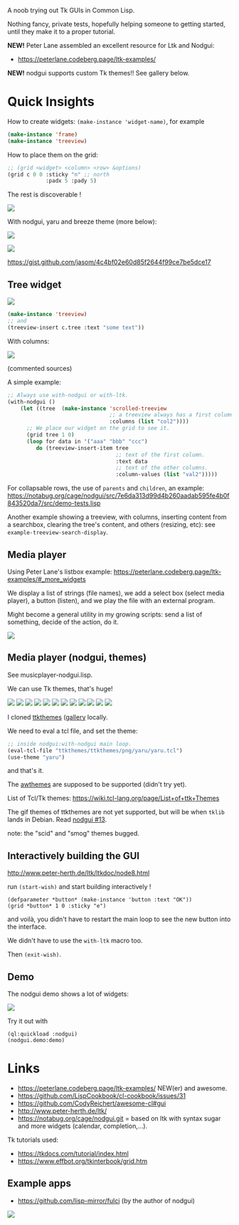 
A noob trying out Tk GUIs in Common Lisp.

Nothing fancy, private tests, hopefully helping someone to getting
started, until they make it to a proper tutorial.

**NEW!** Peter Lane assembled an excellent resource for Ltk and Nodgui:

- https://peterlane.codeberg.page/ltk-examples/

**NEW!** nodgui supports custom Tk themes!! See gallery below.


# Quick Insights

How to create widgets: `(make-instance 'widget-name)`, for example

~~~lisp
(make-instance 'frame)
(make-instance 'treeview)
~~~

How to place them on the grid:

~~~lisp
;; (grid <widget> <column> <row> &options)
(grid c 0 0 :sticky "n" ;; north
            :padx 5 :pady 5)
~~~

The rest is discoverable !


![](feet-to-meters.png)

With nodgui, yaru and breeze theme (more below):

![](feet-yaru.png)

![](feet-breeze.png)

https://gist.github.com/jasom/4c4bf02e60d85f2644f99ce7be5dce17

## Tree widget


![](a-tree.png)


~~~lisp
(make-instance 'treeview)
;; and
(treeview-insert c.tree :text "some text"))
~~~

With columns:

![](tree-columns.png)

(commented sources)

A simple example:

~~~lisp
;; Always use with-nodgui or with-ltk.
(with-nodgui ()
    (let ((tree  (make-instance 'scrolled-treeview
                                ;; a treeview always has a first column.
                                :columns (list "col2"))))
      ;; We place our widget on the grid to see it.
      (grid tree 1 0)
      (loop for data in '("aaa" "bbb" "ccc")
         do (treeview-insert-item tree
                                  ;; text of the first column.
                                  :text data
                                  ;; text of the other columns.
                                  :column-values (list "val2")))))
~~~

For collapsable rows, the use of `parents` and `children`, an example: https://notabug.org/cage/nodgui/src/7e6da313d99d4b260aadab595fe4b0f843520da7/src/demo-tests.lisp

Another example showing a treeview, with columns, inserting content
from a searchbox, clearing the tree's content, and others (resizing,
etc): see `example-treeview-search-display`.


## Media player

Using Peter Lane's listbox example: https://peterlane.codeberg.page/ltk-examples/#_more_widgets

We display a list of strings (file names), we add a select box (select
media player), a button (listen), and we play the file with an
external program.

Might become a general utility in my growing scripts: send a list of something, decide of the action, do it.

![](mediaplayer.png)

## Media player (nodgui, themes)

See musicplayer-nodgui.lisp.

We can use Tk themes, that's huge!


![](media-equilux.png)
![](media-adapta.png)
![](media-yaru.png)
![](media-arc.png)
![](media-aquativo.png)
![](media-black.png)
![](media-breeze.png)
![](media-blue.png)
![](media-clearlooks.png)
![](media-radiance.png)
![](media-plastik.png)
![](media-ubuntu.png)

I cloned [ttkthemes](https://github.com/TkinterEP/ttkthemes/) ([gallery](https://ttkthemes.readthedocs.io/en/latest/themes.html#elegance) locally.

We need to eval a tcl file, and set the theme:

~~~lisp
;; inside nodgui:with-nodgui main loop.
(eval-tcl-file "ttkthemes/ttkthemes/png/yaru/yaru.tcl")
(use-theme "yaru")
~~~

and that's it.

The [awthemes](https://sourceforge.net/projects/tcl-awthemes/) are supposed to be supported (didn't try yet).

List of Tcl/Tk themes: https://wiki.tcl-lang.org/page/List+of+ttk+Themes

The gif themes of ttkthemes are not yet supported, but will be when `tklib` lands in Debian. Read [nodgui #13](https://wiki.tcl-lang.org/page/List+of+ttk+Themes).

note: the "scid" and "smog" themes bugged.


## Interactively building the GUI

http://www.peter-herth.de/ltk/ltkdoc/node8.html

run `(start-wish)` and start building interactively !

    (defparameter *button* (make-instance 'button :text "OK"))
    (grid *button* 1 0 :sticky "e")

and voilà, you didn't have to restart the main loop to see the new
button into the interface.

We didn't have to use the `with-ltk` macro too.

Then `(exit-wish)`.


## Demo

The nodgui demo shows a lot of widgets:

![](nodgui-demo-style-clam.png)

Try it out with

    (ql:quickload :nodgui)
    (nodgui.demo:demo)


# Links

- https://peterlane.codeberg.page/ltk-examples/ NEW(er) and awesome.
- https://github.com/LispCookbook/cl-cookbook/issues/31
- https://github.com/CodyReichert/awesome-cl#gui
- http://www.peter-herth.de/ltk/
- https://notabug.org/cage/nodgui.git = based on ltk with syntax sugar and more widgets (calendar, completion,…).

Tk tutorials used:

- https://tkdocs.com/tutorial/index.html
- https://www.effbot.org/tkinterbook/grid.htm

## Example apps

- https://github.com/lisp-mirror/fulci (by the author of nodgui)

![](https://www.autistici.org/interzona/img/fulci/search-frame.png)

